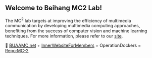 ## Welcome to Beihang MC2 Lab!
  
The MC$^2$ lab targets at improving the efficiency of multimedia communication by developing multimedia computing approaches, benefiting from the success of computer vision and machine learning techniques. For more information, please refer to our [site](http://www.buaamc2.net/).

🍿 [BUAAMC.net](http://buaamc2.net) + [InnerWebsiteForMembers](http://buaamc2.net/vue81html/) + OperationDockers = [Repo:MC-2](https://github.com/Archer-Tatsu/MC-2)  
